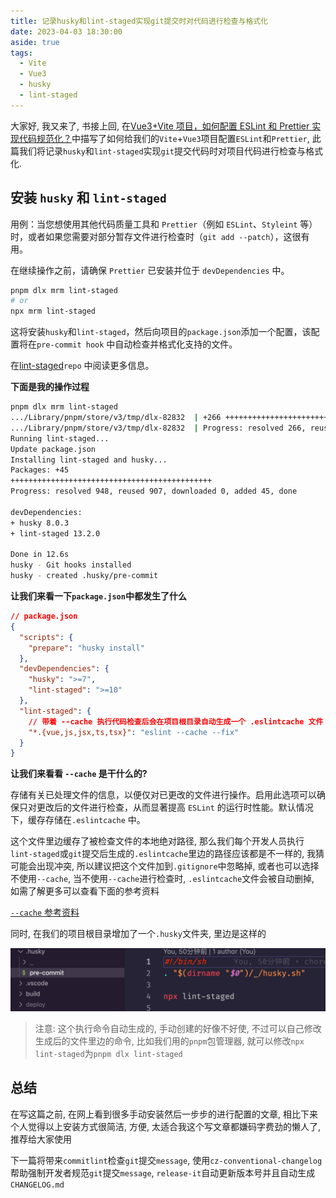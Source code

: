 ```yaml
---
title: 记录husky和lint-staged实现git提交时对代码进行检查与格式化
date: 2023-04-03 18:30:00
aside: true
tags:
  - Vite
  - Vue3
  - husky
  - lint-staged
---
```


大家好, 我又来了, 书接上回, 在[Vue3+Vite 项目，如何配置 ESLint 和 Prettier 实现代码规范化？](./vite+vue3+eslint+prettier.md)中描写了如何给我们的`Vite`+`Vue3`项目配置`ESLint`和`Prettier`, 此篇我们将记录`husky`和`lint-staged`实现`git`提交代码时对项目代码进行检查与格式化.

## 安装 `husky` 和 `lint-staged`

用例：当您想使用其他代码质量工具和 `Prettier`（例如 `ESLint`、`Styleint` 等）时，或者如果您需要对部分暂存文件进行检查时（`git add --patch`），这很有用。

在继续操作之前，请确保 `Prettier` 已安装并位于 `devDependencies` 中。

```bash
pnpm dlx mrm lint-staged
# or
npx mrm lint-staged
```

这将安装`husky`和`lint-staged`，然后向项目的`package.json`添加一个配置，该配置将在`pre-commit hook` 中自动检查并格式化支持的文件。

在[lint-staged](https://github.com/okonet/lint-staged#configuration)`repo` 中阅读更多信息。

**下面是我的操作过程**

```bash
pnpm dlx mrm lint-staged
.../Library/pnpm/store/v3/tmp/dlx-82832  | +266 +++++++++++++++++++++++++++
.../Library/pnpm/store/v3/tmp/dlx-82832  | Progress: resolved 266, reused 227, downloaded 39, added 266, done
Running lint-staged...
Update package.json
Installing lint-staged and husky...
Packages: +45
+++++++++++++++++++++++++++++++++++++++++++++
Progress: resolved 948, reused 907, downloaded 0, added 45, done

devDependencies:
+ husky 8.0.3
+ lint-staged 13.2.0

Done in 12.6s
husky - Git hooks installed
husky - created .husky/pre-commit
```

**让我们来看一下`package.json`中都发生了什么**

```json
// package.json
{
  "scripts": {
    "prepare": "husky install"
  },
  "devDependencies": {
    "husky": ">=7",
    "lint-staged": ">=10"
  },
  "lint-staged": {
    // 带着 --cache 执行代码检查后会在项目根目录自动生成一个 .eslintcache 文件
    "*.{vue,js,jsx,ts,tsx}": "eslint --cache --fix"
  }
}
```

**让我们来看看 `--cache` 是干什么的?**

存储有关已处理文件的信息，以便仅对已更改的文件进行操作。启用此选项可以确保只对更改后的文件进行检查，从而显著提高 `ESLint` 的运行时性能。默认情况下，缓存存储在`.eslintcache` 中。

这个文件里边缓存了被检查文件的本地绝对路径, 那么我们每个开发人员执行`lint-staged`或`git`提交后生成的`.eslintcache`里边的路径应该都是不一样的, 我猜可能会出现冲突, 所以建议把这个文件加到`.gitignore`中忽略掉, 或者也可以选择不使用`--cache`, 当不使用`--cache`进行检查时, `.eslintcache`文件会被自动删掉, 如需了解更多可以查看下面的参考资料

[`--cache` 参考资料](https://eslint.org/docs/latest/use/command-line-interface#--cache)

同时, 在我们的项目根目录增加了一个`.husky`文件夹, 里边是这样的

![.husky](../../images/husky-directory.png)

> 注意: 这个执行命令自动生成的, 手动创建的好像不好使, 不过可以自己修改生成后的文件里边的命令, 比如我们用的`pnpm`包管理器, 就可以修改`npx lint-staged`为`pnpm dlx lint-staged`

## 总结

在写这篇之前, 在网上看到很多手动安装然后一步步的进行配置的文章, 相比下来个人觉得以上安装方式很简洁, 方便, 太适合我这个写文章都嫌码字费劲的懒人了, 推荐给大家使用

下一篇将带来`commitlint`检查`git`提交`message`, 使用`cz-conventional-changelog`帮助强制开发者规范`git`提交`message`, `release-it`自动更新版本号并且自动生成`CHANGELOG.md`
